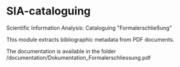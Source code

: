 # SIA-cataloguing
Scientific Information Analysis: Cataloguing "Formalerschließung"

This module extracts bibliographic metadata from PDF documents.  
  
The documentation is available in the folder /documentation/Dokumentation_Formalerschliessung.pdf

